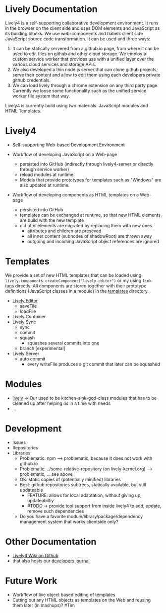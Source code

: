 # Lively Documentation

<lively-import src="_navigation.html"></lively-import>

Lively4 is a self-supporting collaborative development environment. It runs in the browser on the client side and uses DOM elements and JavaScript as its building blocks. We use web-components and babels client side JavaScript source code transformation. It can be used and three ways:

1. It can be statically servered from a github.io page, from where it can be used to edit files on github and other cloud storage. We employ a custom service worker that provides use with a unified layer over the various cloud services and storage APIs. 
2. We also developed a thin node.js server that can clone github projects, serve their content and allow to edit them using each developers private github credentials.
3. We can load lively through a chrome extension on any third party page. Currently we loose some functionality such as the unified service worker file system that way. 

Lively4 is currently build using two materials: JavaScript modules and HTML Templates. 

# Lively4 

- Self-supporting Web-based Development Environment

- Workflow of developing JavaScript on a Web-page
  - persisted into GitHub (indirectly through lively4-server or directly through service worker)
  - reload modules at runtime. 
  - Models that provide prototypes for templates such as "Windows" are also updated at runtime. 

- Workflow of developing components as HTML templates on a Web-page
  - persisted into GitHub
  - templates can be exchanged at runtime, so that new HTML elements are build with the new template
  - old html elements are migrated by replacing them with new ones. 
    - attributes and children are preseved
    - all inner content (subnodes of shadowRoot) are thrown away
    - outgoing and incoming JavaScript object references are ignored


# Templates

We provide a set of new HTML templates that can be loaded using ``lively.components.createComponent("lively-editor")`` or my using ``link`` tags directly. 
All components are stored together with their prototype definitions (JavaScript classes in a module) in the [templates](../templates/) directory. 

- [Lively Editor](../templates/lively-editor.html)
  - saveFile
  - loadFile
- Lively Container
- Lively Sync
  - sync
  - commit
  - squash
    - squashes several commits into one
  - branch [experimental]
- Lively Server
  - auto commit
      - every writeFile produces a git commit that later can be squashed
      

# Modules

- [lively](../src/client/lively.js) -> Our used to be kitchen-sink-god-class modules that has to be cleaned up after helping us in a time with needs
- ...

# Development

- Issues
- Repositories
- Libraries 
  - Problematic: npm --> problematic, because it does not work with github.io
  - Problematic: ../some-relative-repository (on lively-kernel.org) --> problematic, ... see above
  - OK: static copies of (potentially minified) libraries
  - Best: github repositories subtrees, statically available, but still updateable
    - FEATURE: allows for local adaptation, without giving up, updateabiltiy 
    - #TODO -> provide tool support from inside lively4 to add, update, remove such dependencies
  - Do you have a favorite module/library/package/dependency management system that works clientside only?

# Other Documentation
- [Lively4 Wiki on Github](https://lively-kernel.org/lively4/Lively4.wiki/Home.md)
- that also hosts our [developers journal](https://lively-kernel.org/lively4/Lively4.wiki/Journal.md)



# Future Work

- Workflow of live object based editing of templates
- Cutting out any HTML objects as templates on the Web and reusing them later (in mashups)? #Tim 
 